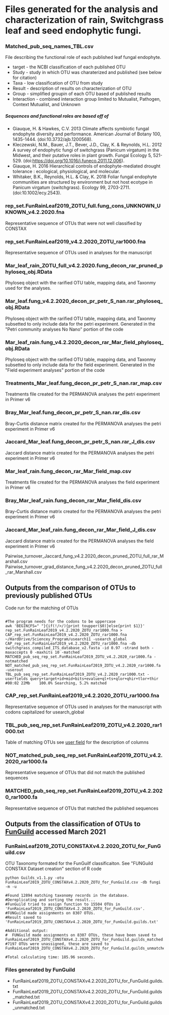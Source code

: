 # Files generated for the analysis and characterization of rain, Switchgrass leaf and seed endophytic fungi. 

### Matched_pub_seq_names_TBL.csv
File describing the functional role of each published leaf fungal endophyte.

+ target - the NCBI classification of each published OTU
+ Study - study in which OTU was charaterized and published (see below for citation) 
+ Taxa - low classification of OTU from study
+ Result - description of results on characterization of OTU
+ Group - simplified groupin of each OTU based of published results
+ Interaction - combined interaction group limited to Mutualist, Pathogen, Context Mutualist, and Unknown

##### Sequences and functional roles are based off of 
+ Giauque, H. & Hawkes, C.V. 2013 Climate affects symbiotic fungal endophyte diversity and performance. American Journal of Botany 100, 1435-1444. (doi:10.3732/ajb.1200568).
+ Kleczewski, N.M., Bauer, J.T., Bever, J.D., Clay, K. & Reynolds, H.L. 2012 A survey of endophytic fungi of switchgrass (Panicum virgatum) in the Midwest, and their putative roles in plant growth. Fungal Ecology 5, 521-529. (doi:https://doi.org/10.1016/j.funeco.2011.12.006).
+ Giauque, H. 2016 Hierarchical controls of endophyte-mediated drought tolerance : ecological, physiological, and molecular. 
+ Whitaker, B.K., Reynolds, H.L. & Clay, K. 2018 Foliar fungal endophyte communities are structured by environment but not host ecotype in Panicum virgatum (switchgrass). Ecology 99, 2703-2711. (doi:10.1002/ecy.2543).

### rep_set.FunRainLeaf2019_ZOTU_full.fung_cons_UNKNOWN_UKNOWN_v4.2.2020.fna
Representative sequence of OTUs that were not well classified by CONSTAX 

### rep_set.FunRainLeaf2019_v4.2.2020_ZOTU_rar1000.fna
Representative sequence of OTUs used in analyses for the manuscript

### Mar_leaf_rain_ZOTU_full_v4.2.2020.fung_decon_rar_pruned_phyloseq_obj.RData
Phyloseq object with the rarified OTU table, mapping data, and Taxonmy used for the analyses. 

### Mar_leaf.fung_v4.2.2020_decon_pr_petr_S_nan.rar_phyloseq_obj.RData
Phyloseq object with the rarified OTU table, mapping data, and Taxonmy subsetted to only include data for the petri experiment. Generated in the "Petri community analyses No Nano" portion of the code


### Mar_leaf_rain.fung_v4.2.2020_decon_rar_Mar_field_phyloseq_obj.RData
Phyloseq object with the rarified OTU table, mapping data, and Taxonmy subsetted to only include data for the field experiment. Generated in the "Field experiment analyses" portion of the code

### Treatments_Mar_leaf.fung_decon_pr_petr_S_nan.rar_map.csv
Treatments file created for the PERMANOVA analyses the petri experiment in Primer v6

### Bray_Mar_leaf.fung_decon_pr_petr_S_nan.rar_dis.csv
Bray-Curtis distance matrix created for the PERMANOVA analyses the petri experiment in Primer v6

### Jaccard_Mar_leaf.fung_decon_pr_petr_S_nan.rar_J_dis.csv
Jaccard distance matrix created for the PERMANOVA analyses the petri experiment in Primer v6

### Mar_leaf_rain.fung_decon_rar_Mar_field_map.csv
Treatments file created for the PERMANOVA analyses the field experiment in Primer v6


### Bray_Mar_leaf_rain.fung_decon_rar_Mar_field_dis.csv
Bray-Curtis distance matrix created for the PERMANOVA analyses the petri experiment in Primer v6

### Jaccard_Mar_leaf_rain.fung_decon_rar_Mar_field_J_dis.csv
Jaccard distance matrix created for the PERMANOVA analyses the field experiment in Primer v6

Pairwise_turnover_Jaccard_fung_v4.2.2020_decon_pruned_ZOTU_full_rar_Marshall.csv
Pairwise_turnover_grad_distance_fung_v4.2.2020_decon_pruned_ZOTU_full_rar_Marshall.csv


## Outputs from the comparison of OTUs to previously published OTUs
Code run for the matching of OTUs

```

#The program needs for the codons to be uppercase
awk 'BEGIN{FS=" "}{if(!/>/){print toupper($0)}else{print $1}}' rep_set.FunRainLeaf2019_v4.2.2020_ZOTU_rar1000.fna > CAP_rep_set.FunRainLeaf2019_v4.2.2020_ZOTU_rar1000.fna
~/HardDrive/Sciencey_Program/usearch11 -usearch_global CAP_rep_set.FunRainLeaf2019_v4.2.2020_ZOTU_rar1000.fna -db switchgrass_compiled_ITS_database_v2.fasta -id 0.97 -strand both -maxaccepts 0 -maxhits 10 -matched MATCHED_pub_seq_rep_set.FunRainLeaf2019_ZOTU_v4.2.2020_rar1000.fa -notmatched NOT_matched_pub_seq_rep_set.FunRainLeaf2019_ZOTU_v4.2.2020_rar1000.fa -userout TBL_pub_seq_rep_set.FunRainLeaf2019_ZOTU_v4.2.2020_rar1000.txt -userfields query+target+id+mid+bits+evalue+ql+ts+qlor+qhir+tlor+thir
#00:02 22Mb    100.0% Searching, 5.2% matched
```

### CAP_rep_set.FunRainLeaf2019_v4.2.2020_ZOTU_rar1000.fna
Representative sequence of OTUs used in analyses for the manuscript with codons capitalized for usearch_global

### TBL_pub_seq_rep_set.FunRainLeaf2019_ZOTU_v4.2.2020_rar1000.txt
Table of matching OTUs see [user field](https://www.drive5.com/usearch/manual/userfields.html) for the description of columns
### NOT_matched_pub_seq_rep_set.FunRainLeaf2019_ZOTU_v4.2.2020_rar1000.fa
Representative sequence of OTUs that did not match the published sequences
### MATCHED_pub_seq_rep_set.FunRainLeaf2019_ZOTU_v4.2.2020_rar1000.fa
Representative sequence of OTUs that matched the published sequences


## Outputs from the classification of OTUs to [FunGuild](https://github.com/UMNFuN/FUNGuild) accessed March 2021
### FunRainLeaf2019_ZOTU_CONSTAXv4.2.2020_ZOTU_for_FunGuild.csv
OTU Taxonomy formated for the FunGuilf classificaiton. See "FUNGuild CONSTAX Dataset creation" section of R code

```
python Guilds_v1.1.py -otu FunRainLeaf2019_ZOTU_CONSTAXv4.2.2020_ZOTU_for_FunGuild.csv -db fungi -m -u

#Found 12894 matching taxonomy records in the database.
#Dereplicating and sorting the result...
#FunGuild tried to assign function to 15504 OTUs in 'FunRainLeaf2019_ZOTU_CONSTAXv4.2.2020_ZOTU_for_FunGuild.csv'.
#FUNGuild made assignments on 8307 OTUs.
#Result saved to 'FunRainLeaf2019_ZOTU_CONSTAXv4.2.2020_ZOTU_for_FunGuild.guilds.txt'

#Additional output:
#  FUNGuild made assignments on 8307 OTUs, these have been saved to FunRainLeaf2019_ZOTU_CONSTAXv4.2.2020_ZOTU_for_FunGuild.guilds_matched.txt.
#7197 OTUs were unassigned, these are saved to FunRainLeaf2019_ZOTU_CONSTAXv4.2.2020_ZOTU_for_FunGuild.guilds_unmatched.txt.

#Total calculating time: 185.96 seconds.
```

### Files generated by FunGuild

+ FunRainLeaf2019_ZOTU_CONSTAXv4.2.2020_ZOTU_for_FunGuild.guilds.txt
+ FunRainLeaf2019_ZOTU_CONSTAXv4.2.2020_ZOTU_for_FunGuild.guilds_matched.txt
+ FunRainLeaf2019_ZOTU_CONSTAXv4.2.2020_ZOTU_for_FunGuild.guilds_unmatched.txt








